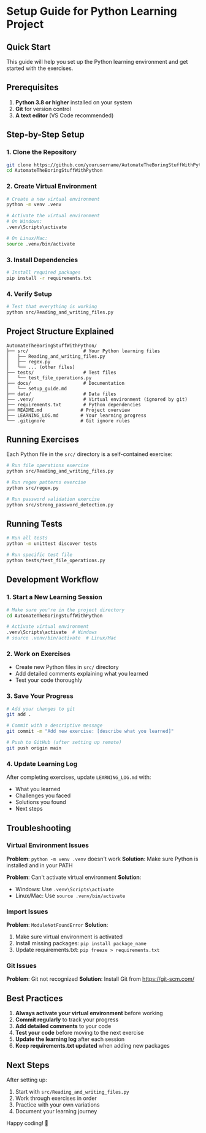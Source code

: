 # Setup Guide for Python Learning Project

## Quick Start

This guide will help you set up the Python learning environment and get started with the exercises.

## Prerequisites

1. **Python 3.8 or higher** installed on your system
2. **Git** for version control
3. **A text editor** (VS Code recommended)

## Step-by-Step Setup

### 1. Clone the Repository

```bash
git clone https://github.com/yourusername/AutomateTheBoringStuffWithPython.git
cd AutomateTheBoringStuffWithPython
```

### 2. Create Virtual Environment

```bash
# Create a new virtual environment
python -m venv .venv

# Activate the virtual environment
# On Windows:
.venv\Scripts\activate

# On Linux/Mac:
source .venv/bin/activate
```

### 3. Install Dependencies

```bash
# Install required packages
pip install -r requirements.txt
```

### 4. Verify Setup

```bash
# Test that everything is working
python src/Reading_and_writing_files.py
```

## Project Structure Explained

```
AutomateTheBoringStuffWithPython/
├── src/                    # Your Python learning files
│   ├── Reading_and_writing_files.py
│   ├── regex.py
│   └── ... (other files)
├── tests/                  # Test files
│   └── test_file_operations.py
├── docs/                   # Documentation
│   └── setup_guide.md
├── data/                   # Data files
├── .venv/                  # Virtual environment (ignored by git)
├── requirements.txt        # Python dependencies
├── README.md              # Project overview
├── LEARNING_LOG.md        # Your learning progress
└── .gitignore             # Git ignore rules
```

## Running Exercises

Each Python file in the `src/` directory is a self-contained exercise:

```bash
# Run file operations exercise
python src/Reading_and_writing_files.py

# Run regex patterns exercise
python src/regex.py

# Run password validation exercise
python src/strong_password_detection.py
```

## Running Tests

```bash
# Run all tests
python -m unittest discover tests

# Run specific test file
python tests/test_file_operations.py
```

## Development Workflow

### 1. Start a New Learning Session

```bash
# Make sure you're in the project directory
cd AutomateTheBoringStuffWithPython

# Activate virtual environment
.venv\Scripts\activate  # Windows
# source .venv/bin/activate  # Linux/Mac
```

### 2. Work on Exercises

- Create new Python files in `src/` directory
- Add detailed comments explaining what you learned
- Test your code thoroughly

### 3. Save Your Progress

```bash
# Add your changes to git
git add .

# Commit with a descriptive message
git commit -m "Add new exercise: [describe what you learned]"

# Push to GitHub (after setting up remote)
git push origin main
```

### 4. Update Learning Log

After completing exercises, update `LEARNING_LOG.md` with:
- What you learned
- Challenges you faced
- Solutions you found
- Next steps

## Troubleshooting

### Virtual Environment Issues

**Problem**: `python -m venv .venv` doesn't work
**Solution**: Make sure Python is installed and in your PATH

**Problem**: Can't activate virtual environment
**Solution**: 
- Windows: Use `.venv\Scripts\activate`
- Linux/Mac: Use `source .venv/bin/activate`

### Import Issues

**Problem**: `ModuleNotFoundError`
**Solution**: 
1. Make sure virtual environment is activated
2. Install missing packages: `pip install package_name`
3. Update requirements.txt: `pip freeze > requirements.txt`

### Git Issues

**Problem**: Git not recognized
**Solution**: Install Git from https://git-scm.com/

## Best Practices

1. **Always activate your virtual environment** before working
2. **Commit regularly** to track your progress
3. **Add detailed comments** to your code
4. **Test your code** before moving to the next exercise
5. **Update the learning log** after each session
6. **Keep requirements.txt updated** when adding new packages

## Next Steps

After setting up:
1. Start with `src/Reading_and_writing_files.py`
2. Work through exercises in order
3. Practice with your own variations
4. Document your learning journey

Happy coding! 🐍 